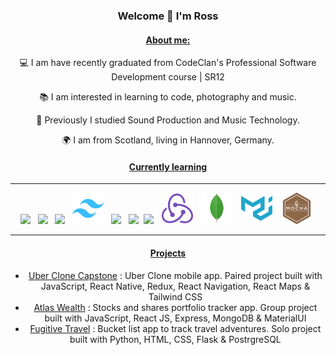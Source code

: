 <div align="center">
  
### Welcome  👋 I'm Ross
  




  #### <ins>About me:</ins>

<p> 💻 I am have recently graduated from CodeClan's Professional Software Development course | SR12 </p>
<p>📚 I am interested in learning to code, photography and music. </p>
<p>🎼 Previously I studied Sound Production and Music Technology. </p>
<p> 🌍 I am from Scotland, living in Hannover, Germany. </p>




  #### <ins>Currently learning</ins>

<hr>

<img src="https://cdn.jsdelivr.net/gh/devicons/devicon/icons/python/python-original-wordmark.svg" height=50px/> &nbsp;
<img src="https://cdn.jsdelivr.net/gh/devicons/devicon/icons/html5/html5-original-wordmark.svg" height=50px /> &nbsp;
<img src="https://cdn.jsdelivr.net/gh/devicons/devicon/icons/css3/css3-original-wordmark.svg" height=50px/> &nbsp;
<img src="https://github.com/devicons/devicon/blob/v2.15.1/icons/tailwindcss/tailwindcss-plain.svg" height=50px/> &nbsp;
<img src="https://cdn.jsdelivr.net/gh/devicons/devicon/icons/postgresql/postgresql-original-wordmark.svg" height=50px/> &nbsp;
<img src="https://cdn.jsdelivr.net/gh/devicons/devicon/icons/javascript/javascript-original.svg" height=50px/>&nbsp;
<img src="https://cdn.jsdelivr.net/gh/devicons/devicon/icons/react/react-original-wordmark.svg" height=50px/>&nbsp;
<img hspace="5" height="50px" src="https://github.com/devicons/devicon/blob/v2.15.1/icons/redux/redux-original.svg">
<img hspace="5" height="50px" src="https://github.com/devicons/devicon/blob/v2.15.1/icons/mongodb/mongodb-original.svg">
<img hspace="5" height="50px" src="https://github.com/devicons/devicon/blob/v2.15.1/icons/materialui/materialui-plain.svg">
<img hspace="5" height="50px" src="https://github.com/devicons/devicon/blob/v2.15.1/icons/mocha/mocha-plain.svg">
<hr>

  #### <ins>Projects</ins>

- [Uber Clone Capstone](https://github.com/rosscondie/UberClone_Capstone) : Uber Clone mobile app. Paired project built with JavaScript, React Native, Redux, React Navigation, React Maps & Tailwind CSS
- [Atlas Wealth](https://github.com/rosscondie/Atlas_Wealth_Group_Project) : Stocks and shares portfolio tracker app. Group project built with JavaScript, React JS, Express, MongoDB & MaterialUI
- [Fugitive Travel](https://github.com/rosscondie/Python_Flask_Project) : Bucket list app to track travel adventures. Solo project built with Python, HTML, CSS, Flask & PostrgreSQL


</div>
